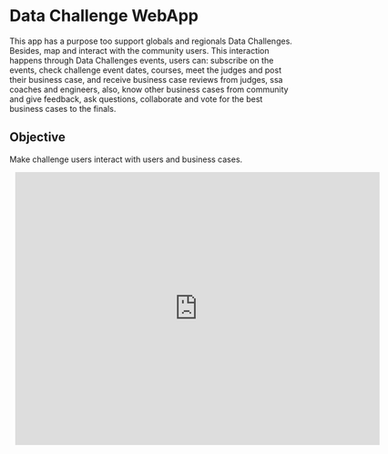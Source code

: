 # Data Challenge WebApp

This app has a purpose too support globals and regionals Data Challenges. Besides, map and interact with the community users. This interaction happens through Data Challenges events, users can: subscribe on the events, check challenge event dates, courses, meet the judges and post their business case, and receive business case reviews from judges, ssa coaches and engineers, also, know other business cases from community and give feedback, ask questions, collaborate and vote for the best business cases to the finals.

## Objective

Make challenge users interact with users and business cases.

<div style="width: 640px; height: 480px; margin: 10px; position: relative;"><iframe allowfullscreen frameborder="0" style="width:640px; height:480px" src="https://www.lucidchart.com/documents/embeddedchart/5c9939c9-d929-4413-9d6c-090a2d8adee2" id="o5Ztm3HhALQo"></iframe></div>